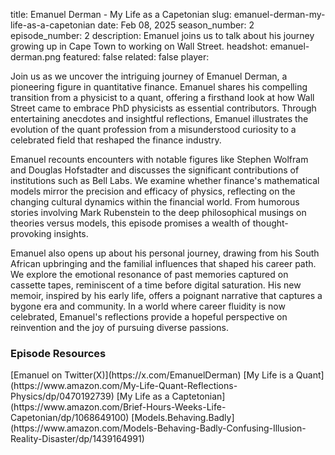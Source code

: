 title: Emanuel Derman - My Life as a Capetonian
slug: emanuel-derman-my-life-as-a-capetonian
date: Feb 08, 2025
season_number: 2
episode_number: 2
description: Emanuel joins us to talk about his journey growing up in Cape Town to working on Wall Street.
headshot: emanuel-derman.png
featured: false
related: false
player:<div id='buzzsprout-small-player-artist-emanuel-derman'></div><script type='text/javascript' charset='utf-8' src='https://www.buzzsprout.com/2229227.js?artist=Emanuel+Derman&container_id=buzzsprout-small-player-artist-emanuel-derman&player=small'></script>

Join us as we uncover the intriguing journey of Emanuel Derman, a pioneering figure in quantitative finance. Emanuel shares his compelling transition from a physicist to a quant, offering a firsthand look at how Wall Street came to embrace PhD physicists as essential contributors. Through entertaining anecdotes and insightful reflections, Emanuel illustrates the evolution of the quant profession from a misunderstood curiosity to a celebrated field that reshaped the finance industry.

Emanuel recounts encounters with notable figures like Stephen Wolfram and Douglas Hofstadter and discusses the significant contributions of institutions such as Bell Labs. We examine whether finance's mathematical models mirror the precision and efficacy of physics, reflecting on the changing cultural dynamics within the financial world. From humorous stories involving Mark Rubenstein to the deep philosophical musings on theories versus models, this episode promises a wealth of thought-provoking insights.

Emanuel also opens up about his personal journey, drawing from his South African upbringing and the familial influences that shaped his career path. We explore the emotional resonance of past memories captured on cassette tapes, reminiscent of a time before digital saturation. His new memoir, inspired by his early life, offers a poignant narrative that captures a bygone era and community. In a world where career fluidity is now celebrated, Emanuel's reflections provide a hopeful perspective on reinvention and the joy of pursuing diverse passions.
  
<h3 class="tilt-neon white mt-5 mb-3">Episode Resources</h3>
[Emanuel on Twitter(X)](https://x.com/EmanuelDerman)  
[My Life is a Quant](https://www.amazon.com/My-Life-Quant-Reflections-Physics/dp/0470192739)  
[My Life as a Captetonian](https://www.amazon.com/Brief-Hours-Weeks-Life-Capetonian/dp/1068649100)  
[Models.Behaving.Badly](https://www.amazon.com/Models-Behaving-Badly-Confusing-Illusion-Reality-Disaster/dp/1439164991)  
